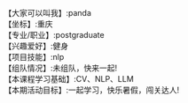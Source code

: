 【大家可以叫我】:panda          
【坐标】:重庆         
【专业/职业】:postgraduate     
【兴趣爱好】:健身       
【项目技能】:nlp          
【组队情况】:未组队，快来一起!       
【本课程学习基础】:CV、NLP、LLM         
【本期活动目标】:一起学习，快乐暑假，闯关达人!
